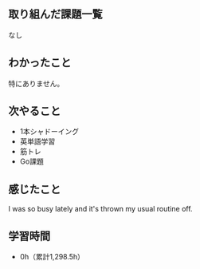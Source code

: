 ## 取り組んだ課題一覧
なし
## わかったこと
特にありません。
## 次やること
- 1本シャドーイング
- 英単語学習
- 筋トレ
- Go課題
## 感じたこと
I was so busy lately and it's thrown my usual routine off.

## 学習時間
- 0h（累計1,298.5h）